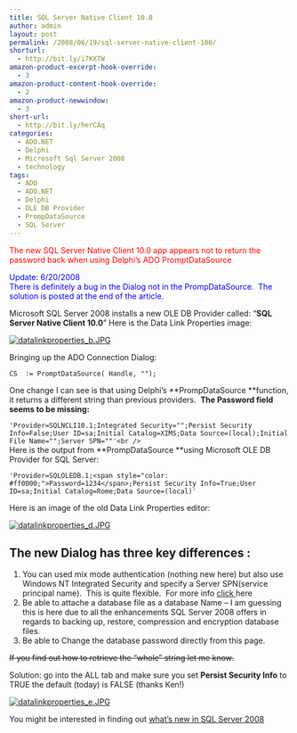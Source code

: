 ```yaml
---
title: SQL Server Native Client 10.0
author: admin
layout: post
permalink: /2008/06/19/sql-server-native-client-100/
shorturl:
  - http://bit.ly/i7KXTW
amazon-product-excerpt-hook-override:
  - 3
amazon-product-content-hook-override:
  - 2
amazon-product-newwindow:
  - 3
short-url:
  - http://bit.ly/herCAq
categories:
  - ADO.NET
  - Delphi
  - Microsoft Sql Server 2008
  - technology
tags:
  - ADO
  - ADO.NET
  - Delphi
  - OLE DB Provider
  - PrompDataSource
  - SQL Server
---
```

<span style="color: #ff0000;">The new SQL Server Native Client 10.0 app appears not to return the password back when using Delphi&#8217;s ADO PromptDataSource</span>

<span style="color: #0000ff;">Update: 6/20/2008<br /> There is definitely a bug in the Dialog not in the PrompDataSource.  The solution is posted at the end of the article.</span>

Microsoft SQL Server 2008 installs a new OLE DB Provider called: &#8220;**SQL Server Native Client 10.0**&#8221; Here is the Data Link Properties image:

[![datalinkproperties_b.JPG][1]][2]

Bringing up the ADO Connection Dialog:

`CS  := PromptDataSource( Handle, "");`

One change I can see is that using Delphi&#8217;s **PrompDataSource **function, it returns a different string than previous providers.  **The Password field seems to be missing:**

`'Provider=SQLNCLI10.1;Integrated Security="";Persist Security Info=False;User ID=sa;Initial Catalog=XIMS;Data Source=(local);Initial File Name="";Server SPN=""'<br />
`  
Here is the output from **PrompDataSource **using Microsoft OLE DB  Provider for SQL Server:

`'Provider=SQLOLEDB.1;<span style="color: #ff0000;">Password=1234</span>;Persist Security Info=True;User ID=sa;Initial Catalog=Rome;Data Source=(local)'`

Here is an image of the old Data Link Properties editor:

[![datalinkproperties_d.JPG][3]][4]

## The new Dialog has three key differences :

  1. You can used mix mode authentication (nothing new here) but also use Windows NT Integrated Security and specify a Server SPN(service principal name).  This is quite flexible.  For more info [click ][5]here
  2. Be able to attache a database file as a database Name &#8211; I am guessing this is here due to all the enhancements SQL Server 2008 offers in regards to backing up, restore, compression and encryption database files.
  3. Be able to Change the database password directly from this page.

<span style="text-decoration: line-through;">If you find out how to retrieve the &#8220;whole&#8221; string let me know. </span>

Solution: go into the ALL tab and make sure you set **Persist Security Info** to TRUE the default (today) is FALSE (thanks Ken!)

[![datalinkproperties_e.JPG][6]][7]

You might be interested in finding out [what&#8217;s new in SQL Server 2008][8]

 [1]: http://blogs.bikecrawler.com/wp-content/uploads/2008/06/datalinkproperties_b.JPG
 [2]: http://blogs.bikecrawler.com/wp-content/uploads/2008/06/datalinkproperties_b.JPG "datalinkproperties_b.JPG"
 [3]: http://blogs.bikecrawler.com/wp-content/uploads/2008/06/datalinkproperties_d.JPG
 [4]: http://blogs.bikecrawler.com/wp-content/uploads/2008/06/datalinkproperties_d.JPG "datalinkproperties_d.JPG"
 [5]: http://support.microsoft.com/kb/909801
 [6]: http://blogs.bikecrawler.com/wp-content/uploads/2008/06/datalinkproperties_e.JPG
 [7]: http://blogs.bikecrawler.com/wp-content/uploads/2008/06/datalinkproperties_e.JPG "datalinkproperties_e.JPG"
 [8]: http://blogs.bikecrawler.com/2008/06/08/microsoft-teched-2008-orlando-florida-update/